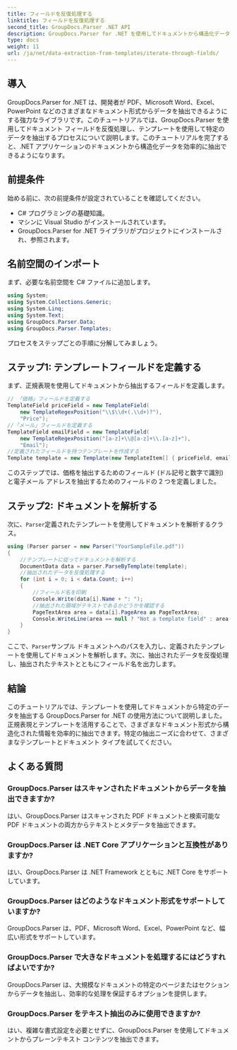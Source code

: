 ```yaml
---
title: フィールドを反復処理する
linktitle: フィールドを反復処理する
second_title: GroupDocs.Parser .NET API
description: GroupDocs.Parser for .NET を使用してドキュメントから構造化データを抽出する方法を学習します。ドキュメント データ抽出機能を使用して .NET アプリケーションを強化します。
type: docs
weight: 11
url: /ja/net/data-extraction-from-templates/iterate-through-fields/
---
```

## 導入
GroupDocs.Parser for .NET は、開発者が PDF、Microsoft Word、Excel、PowerPoint などのさまざまなドキュメント形式からデータを抽出できるようにする強力なライブラリです。このチュートリアルでは、GroupDocs.Parser を使用してドキュメント フィールドを反復処理し、テンプレートを使用して特定のデータを抽出するプロセスについて説明します。このチュートリアルを完了すると、.NET アプリケーションのドキュメントから構造化データを効率的に抽出できるようになります。
## 前提条件
始める前に、次の前提条件が設定されていることを確認してください。
- C# プログラミングの基礎知識。
- マシンに Visual Studio がインストールされています。
- GroupDocs.Parser for .NET ライブラリがプロジェクトにインストールされ、参照されます。

## 名前空間のインポート
まず、必要な名前空間を C# ファイルに追加します。
```csharp
using System;
using System.Collections.Generic;
using System.Linq;
using System.Text;
using GroupDocs.Parser.Data;
using GroupDocs.Parser.Templates;
```
プロセスをステップごとの手順に分解してみましょう。
## ステップ1: テンプレートフィールドを定義する
まず、正規表現を使用してドキュメントから抽出するフィールドを定義します。
```csharp
// 「価格」フィールドを定義する
TemplateField priceField = new TemplateField(
    new TemplateRegexPosition("\\$\\d+(.\\d+)?"),
    "Price");
//「メール」フィールドを定義する
TemplateField emailField = new TemplateField(
    new TemplateRegexPosition("[a-z]+\\@[a-z]+\\.[a-z]+"),
    "Email");
//定義されたフィールドを持つテンプレートを作成する
Template template = new Template(new TemplateItem[] { priceField, emailField });
```
このステップでは、価格を抽出するためのフィールド (ドル記号と数字で識別) と電子メール アドレスを抽出するためのフィールドの 2 つを定義しました。
## ステップ2: ドキュメントを解析する
次に、`Parser`定義されたテンプレートを使用してドキュメントを解析するクラス。
```csharp
using (Parser parser = new Parser("YourSampleFile.pdf"))
{
    //テンプレートに従ってドキュメントを解析する
    DocumentData data = parser.ParseByTemplate(template);
    //抽出されたデータを反復処理する
    for (int i = 0; i < data.Count; i++)
    {
        //フィールド名を印刷
        Console.Write(data[i].Name + ": ");
        //抽出された領域がテキストであるかどうかを確認する
        PageTextArea area = data[i].PageArea as PageTextArea;
        Console.WriteLine(area == null ? "Not a template field" : area.Text);
    }
}
```
ここで、`Parser`サンプル ドキュメントへのパスを入力し、定義されたテンプレートを使用してドキュメントを解析します。次に、抽出されたデータを反復処理し、抽出されたテキストとともにフィールド名を出力します。
## 結論
このチュートリアルでは、テンプレートを使用してドキュメントから特定のデータを抽出する GroupDocs.Parser for .NET の使用方法について説明しました。正規表現とテンプレートを活用することで、さまざまなドキュメント形式から構造化された情報を効率的に抽出できます。特定の抽出ニーズに合わせて、さまざまなテンプレートとドキュメント タイプを試してください。

## よくある質問
### GroupDocs.Parser はスキャンされたドキュメントからデータを抽出できますか?
はい、GroupDocs.Parser はスキャンされた PDF ドキュメントと検索可能な PDF ドキュメントの両方からテキストとメタデータを抽出できます。
### GroupDocs.Parser は .NET Core アプリケーションと互換性がありますか?
はい、GroupDocs.Parser は .NET Framework とともに .NET Core をサポートしています。
### GroupDocs.Parser はどのようなドキュメント形式をサポートしていますか?
GroupDocs.Parser は、PDF、Microsoft Word、Excel、PowerPoint など、幅広い形式をサポートしています。
### GroupDocs.Parser で大きなドキュメントを処理するにはどうすればよいですか?
GroupDocs.Parser は、大規模なドキュメントの特定のページまたはセクションからデータを抽出し、効率的な処理を保証するオプションを提供します。
### GroupDocs.Parser をテキスト抽出のみに使用できますか?
はい、複雑な書式設定を必要とせずに、GroupDocs.Parser を使用してドキュメントからプレーンテキスト コンテンツを抽出できます。
